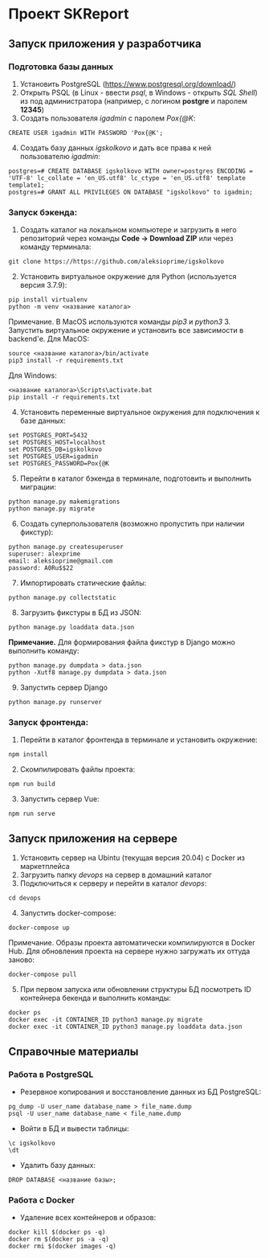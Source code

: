 # Проект SKReport

## Запуск приложения у разработчика
### Подготовка базы данных
1. Установить PostgreSQL (https://www.postgresql.org/download/)
2. Открыть PSQL (в Linux - ввести *psql*, в Windows - открыть *SQL Shell*) из под администратора (например, с логином **postgre** и паролем **12345**)
3. Создать пользователя *igadmin* с паролем *Pox{@K*:
```
CREATE USER igadmin WITH PASSWORD 'Pox{@K';
```
4. Создать базу данных *igskolkovo* и дать все права к ней пользователю *igadmin*:
```
postgres=# CREATE DATABASE igskolkovo WITH owner=postgres ENCODING = 'UTF-8' lc_collate = 'en_US.utf8' lc_ctype = 'en_US.utf8' template template1;
postgres=# GRANT ALL PRIVILEGES ON DATABASE "igskolkovo" to igadmin;
```
### Запуск бэкенда:
1. Создать каталог на локальном компьютере и загрузить в него репозиторий через команды **Code -> Download ZIP** или через команду терминала:
```
git clone https://https://github.com/aleksioprime/igskolkovo
```
2. Установить виртуальное окружение для Python (используется версия 3.7.9):
```
pip install virtualenv
python -m venv <название каталога>
```
Примечание. В MacOS используются команды *pip3* и *python3*
3. Запустить виртуальное окружение и установить все зависимости в backend'е.
Для MacOS:
```
source <название каталога>/bin/activate
pip3 install -r requirements.txt
```
Для Windows:
```
<название каталога>\Scripts\activate.bat
pip install -r requirements.txt
```
4. Установить переменные виртуальное окружения для подключения к базе данных:
```
set POSTGRES_PORT=5432
set POSTGRES_HOST=localhost
set POSTGRES_DB=igskolkovo
set POSTGRES_USER=igadmin
set POSTGRES_PASSWORD=Pox{@K
```
5. Перейти в каталог бэкенда в терминале, подготовить и выполнить миграции:
```
python manage.py makemigrations
python manage.py migrate
```
6. Создать суперпользователя (возможно пропустить при наличии фикстур):
```
python manage.py createsuperuser
superuser: alexprime
email: aleksioprime@gmail.com
password: A0Ru$$22
```
7. Импортировать статические файлы:
```
python manage.py collectstatic
```
8. Загрузить фикстуры в БД из JSON:
```
python manage.py loaddata data.json 
```
**Примечание.** Для формирования файла фикстур в Django можно выполнить команду:
```
python manage.py dumpdata > data.json 
python -Xutf8 manage.py dumpdata > data.json 
```
9. Запустить сервер Django
```
python manage.py runserver
```

### Запуск фронтенда:
1. Перейти в каталог фронтенда в терминале и установить окружение:
```
npm install
```
2. Скомпилировать файлы проекта:
```
npm run build
```
3. Запустить сервер Vue:
```
npm run serve
```

## Запуск приложения на сервере

1. Установить сервер на Ubintu (текущая версия 20.04) с Docker из маркетплейса
2. Загрузить папку *devops* на сервер в домашний каталог
3. Подключиться к серверу и перейти в каталог *devops*:
```
cd devops
```
4. Запустить docker-compose:
```
docker-compose up
```
Примечание. Образы проекта автоматически компилируются в Docker Hub. Для обновления проекта на сервере нужно загружать их оттуда заново:
```
docker-compose pull
``` 
5. При первом запуска или обновлении структуры БД посмотреть ID контейнера бекенда и выполнить команды:
```
docker ps
docker exec -it CONTAINER_ID python3 manage.py migrate
docker exec -it CONTAINER_ID python3 manage.py loaddata data.json 
```

## Справочные материалы
### Работа в PostgreSQL
- Резервное копирования и восстановление данных из БД PostgreSQL:
```
pg_dump -U user_name database_name > file_name.dump
psql -U user_name database_name < file_name.dump
```
- Войти в БД и вывести таблицы:
```
\c igskolkovo
\dt
```
- Удалить базу данных:
```
DROP DATABASE <название базы>;
```
### Работа с Docker
- Удаление всех контейнеров и образов:
```
docker kill $(docker ps -q)
docker rm $(docker ps -a -q)
docker rmi $(docker images -q)
```

